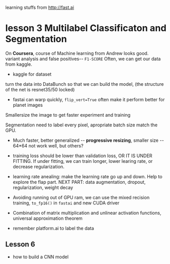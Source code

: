 learning stuffs from http://fast.ai
# lesson 3 Multilabel Classificaton and Segmentation
On **Coursera**, course of Machine learning from Andrew looks good.  
variant analysis and false positives-- `F1-SCORE` 
Often, we can get our data from kaggle.
* kaggle for dataset

turn the data into DataBunch so that we can build the model, (the structure of the net is resnet35/50 locked)

* fastai can warp quickly, `flip_vert=True` often make it perform better for planet images

Smallersize the image to get faster experiment and training  

Segmentation need to label every pixel, apropriate batch size match the GPU.
* Much faster, better generalized -- **progressive resizing**, smaller size -- 64*64 not work well, but others?
* training loss should be lower than validation loss, OR IT IS UNDER FITTING. If under fitting, we can train longer, lower learing rate, or decrease regularization.
* learning rate anealing: make the learning rate go up and down. Help to explore the flap part.
NEXT PART: data augmentation, dropout, regularization, weight decay

* Avoiding running out of GPU ram, we can use the mixed recision training, `to_fp16()` in `fastai` and new CUDA driver
* Combination of matrix multiplication and unlinear activation functions, universal approximation theorem
* remember platform.ai to label the data
## Lesson 6
* how to build a CNN model

